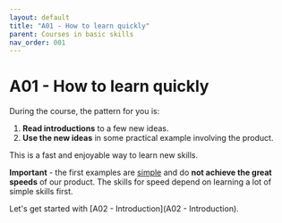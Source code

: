 ```yaml
---
layout: default
title: "A01 - How to learn quickly"
parent: Courses in basic skills
nav_order: 001
---
```


# A01 - How to learn quickly

During the course, the pattern for you is:
1.  **Read introductions** to a few new ideas.  
1.  **Use the new ideas** in some practical example involving the product.  
  
This is a fast and enjoyable way to learn new skills.  
  
**Important** - the first examples are <u>simple</u> and do **not achieve the great speeds** of our product.  The skills for speed depend on learning a lot of simple skills first.  
  
Let's get started with [A02 - Introduction](A02 - Introduction).    
